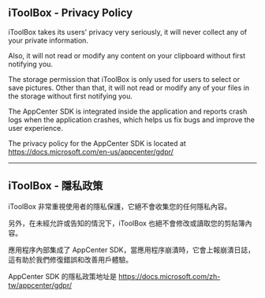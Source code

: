 ## iToolBox - Privacy Policy

iToolBox takes its users' privacy very seriously, it will never collect any of your private information. 

Also, it will not read or modify any content on your clipboard without first notifying you.

The storage permission that iToolBox is only used for users to select or save pictures. Other than that, it will not read or modify any of your files in the storage without first notifying you.

The AppCenter SDK is integrated inside the application and reports crash logs when the application crashes, which helps us fix bugs and improve the user experience.

The privacy policy for the AppCenter SDK is located at https://docs.microsoft.com/en-us/appcenter/gdpr/

----

## iToolBox - 隱私政策 

iToolBox 非常重視使用者的隱私保護，它絕不會收集您的任何隱私內容。

另外，在未經允許或告知的情況下，iToolBox 也絕不會修改或讀取您的剪貼簿內容。

應用程序內部集成了 AppCenter SDK，當應用程序崩潰時，它會上報崩潰日誌，這有助於我們修復錯誤和改善用戶體驗。

AppCenter SDK 的隱私政策地址是 https://docs.microsoft.com/zh-tw/appcenter/gdpr/
